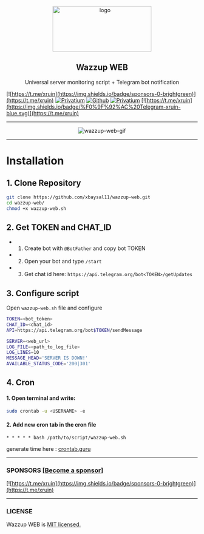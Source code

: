 <p align="center">
    <img src="https://i.postimg.cc/85JD0dGD/external-content-duckduckgo-com.png" alt="logo" width="260" height="120">
</p>

<h2 align="center">Wazzup WEB</h2>

<p align="center">
     Universal server monitoring script + Telegram bot notification
</p>

[![https://t.me/xruin](https://img.shields.io/badge/sponsors-0-brightgreen)](https://t.me/xruin)
[![Privatium](https://img.shields.io/github/license/xbaysal11/privatium)](https://github.com/xbaysal11/wazzup-web)
[![Github](https://img.shields.io/github/followers/xbaysal11?style=social)](https://github.com/xbaysal11)
[![Privatium](https://img.shields.io/github/stars/xbaysal11/wazzup-web?style=social)](https://github.com/xbaysal11/wazzup-web)
[![https://t.me/xruin](https://img.shields.io/badge/%F0%9F%92%AC%20Telegram-xruin-blue.svg)](https://t.me/xruin)

---

<p align="center">
    <img src="https://media.giphy.com/media/g1n3pswjr0ouc/giphy.gif" alt="wazzup-web-gif">
</p>

---

# Installation

## 1. Clone Repository
```sh
git clone https://github.com/xbaysal11/wazzup-web.git
cd wazzup-web/
chmod +x wazzup-web.sh
```

## 2. Get TOKEN and CHAT_ID

 - 1. Create bot with `@BotFather` and copy bot TOKEN
 - 2. Open your bot and type `/start`
 - 3. Get chat id here:  `https://api.telegram.org/bot<TOKEN>/getUpdates`

## 3. Configure script

Open `wazzup-web.sh` file and configure

```sh
TOKEN=<bot_token>
CHAT_ID=<chat_id>
API=https://api.telegram.org/bot$TOKEN/sendMessage

SERVER=<web_url>
LOG_FILE=<path_to_log_file>
LOG_LINES=10
MESSAGE_HEAD='SERVER IS DOWN!'
AVAILABLE_STATUS_CODE='200|301'
```

## 4. Cron
 
#### 1. Open terminal and write: 
```sh
sudo crontab -u <USERNAME> -e
```

#### 2. Add new cron tab in the cron file 
```
* * * * * bash /path/to/script/wazzup-web.sh
```

generate time here : [crontab.guru](https://crontab.guru/#*_*_*_*_*)

---

### SPONSORS [[Become a sponsor](https://t.me/xruin)]

[![https://t.me/xruin](https://img.shields.io/badge/sponsors-0-brightgreen)](https://t.me/xruin)

---

### LICENSE

Wazzup WEB is [MIT licensed.](https://github.com/xbaysal11/wazzup-web/blob/master/LICENSE)
